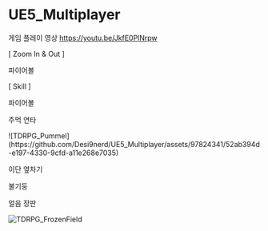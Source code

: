 # UE5_Multiplayer

게임 플레이 영상
https://youtu.be/JkfE0PlNrpw

[ Zoom In & Out ]

파이어볼
</p>


[ Skill ]

파이어볼
</p>



주먹 연타
</p>
![TDRPG_Pummel](https://github.com/Desi9nerd/UE5_Multiplayer/assets/97824341/52ab394d-e197-4330-9cfd-a11e268e7035)


이단 옆차기
</p>


불기둥
</p>


얼음 장판
</p>

![TDRPG_FrozenField](https://github.com/Desi9nerd/UE5_Multiplayer/assets/97824341/de4ef0ca-d7b8-44dd-8dd0-ff610c09742f)



</p>


